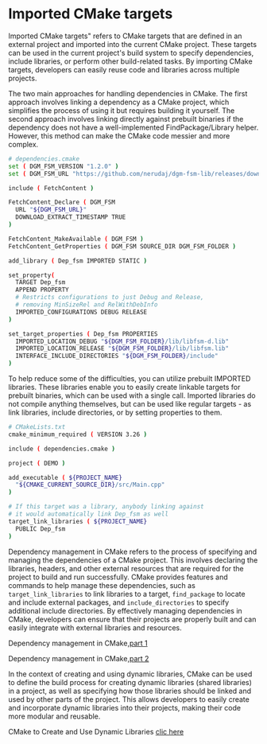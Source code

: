 # Imported CMake targets

Imported CMake targets" refers to CMake targets that are defined in an external project and imported into the current CMake project. These targets can be used in the current project's build system to specify dependencies, include libraries, or perform other build-related tasks. By importing CMake targets, developers can easily reuse code and libraries across multiple projects.

The two main approaches for handling dependencies in CMake. The first approach involves linking a dependency as a CMake project, which simplifies the process of using it but requires building it yourself. The second approach involves linking directly against prebuilt binaries if the dependency does not have a well-implemented FindPackage/Library helper. However, this method can make the CMake code messier and more complex.

```sh
# dependencies.cmake
set ( DGM_FSM_VERSION "1.2.0" )
set ( DGM_FSM_URL "https://github.com/nerudaj/dgm-fsm-lib/releases/download/v${DGM_FSM_VERSION}/dgm-fsm-lib-${DGM_FSM_VERSION}-windows-vc17-x64.zip" )

include ( FetchContent )

FetchContent_Declare ( DGM_FSM
  URL "${DGM_FSM_URL}"
  DOWNLOAD_EXTRACT_TIMESTAMP TRUE
)

FetchContent_MakeAvailable ( DGM_FSM )
FetchContent_GetProperties ( DGM_FSM SOURCE_DIR DGM_FSM_FOLDER )

add_library ( Dep_fsm IMPORTED STATIC )

set_property(
  TARGET Dep_fsm
  APPEND PROPERTY
  # Restricts configurations to just Debug and Release,
  # removing MinSizeRel and RelWithDebInfo
  IMPORTED_CONFIGURATIONS DEBUG RELEASE
)

set_target_properties ( Dep_fsm PROPERTIES
  IMPORTED_LOCATION_DEBUG "${DGM_FSM_FOLDER}/lib/libfsm-d.lib"
  IMPORTED_LOCATION_RELEASE "${DGM_FSM_FOLDER}/lib/libfsm.lib"
  INTERFACE_INCLUDE_DIRECTORIES "${DGM_FSM_FOLDER}/include"
)
```

To help reduce some of the difficulties, you can utilize prebuilt IMPORTED libraries. These libraries enable you to easily create linkable targets for prebuilt binaries, which can be used with a single call. Imported libraries do not compile anything themselves, but can be used like regular targets - as link libraries, include directories, or by setting properties to them.

```sh
# CMakeLists.txt
cmake_minimum_required ( VERSION 3.26 )

include ( dependencies.cmake )

project ( DEMO )

add_executable ( ${PROJECT_NAME}
  "${CMAKE_CURRENT_SOURCE_DIR}/src/Main.cpp"
)

# If this target was a library, anybody linking against
# it would automatically link Dep_fsm as well
target_link_libraries ( ${PROJECT_NAME}
  PUBLIC Dep_fsm
)
```

Dependency management in CMake refers to the process of specifying and managing the dependencies of a CMake project. This involves declaring the libraries, headers, and other external resources that are required for the project to build and run successfully. CMake provides features and commands to help manage these dependencies, such as `target_link_libraries` to link libraries to a target, `find_package` to locate and include external packages, and `include_directories` to specify additional include directories. By effectively managing dependencies in CMake, developers can ensure that their projects are properly built and can easily integrate with external libraries and resources.

Dependency management in CMake,[part 1](https://medium.com/@nerudaj/dependency-management-in-cmake-part-1-421c6b36417e)

Dependency management in CMake,[part 2](https://medium.com/@nerudaj/dependency-management-in-cmake-part-2-478f63794eb5)

In the context of creating and using dynamic libraries, CMake can be used to define the build process for creating dynamic libraries (shared libraries) in a project, as well as specifying how those libraries should be linked and used by other parts of the project. This allows developers to easily create and incorporate dynamic libraries into their projects, making their code more modular and reusable.

CMake to Create and Use Dynamic Libraries [clic here](https://batuhankoc.medium.com/use-cmake-to-create-and-use-dynamic-libraries-5f6498417b3c)
